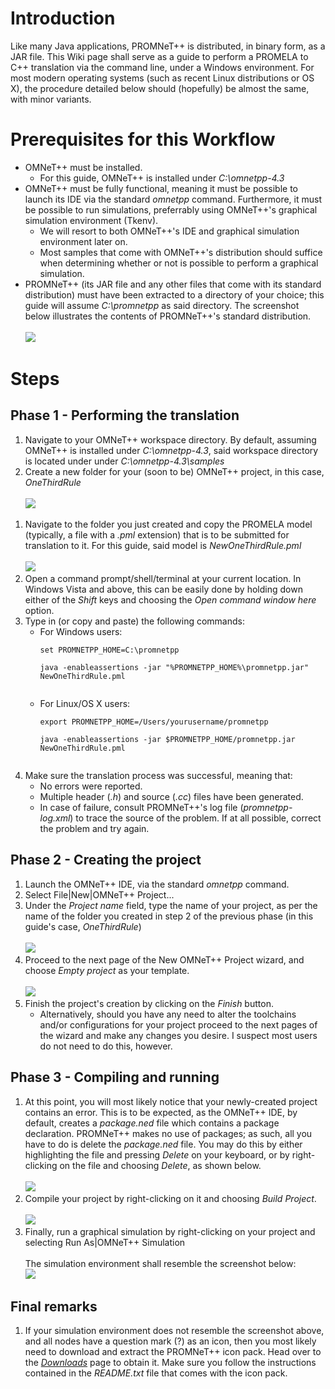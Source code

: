 # Introduction #

Like many Java applications, PROMNeT++ is distributed, in binary form, as a JAR file. This Wiki page shall serve as a guide to perform a PROMELA to C++ translation via the command line, under a Windows environment. For most modern operating systems (such as recent Linux distributions or OS X), the procedure detailed below should (hopefully) be almost the same, with minor variants.

# Prerequisites for this Workflow #

  * OMNeT++ must be installed.
    * For this guide, OMNeT++ is installed under _C:\omnetpp-4.3_
  * OMNeT++ must be fully functional, meaning it must be possible to launch its IDE via the standard _omnetpp_ command. Furthermore, it must be possible to run simulations, preferrably using OMNeT++'s graphical simulation environment (Tkenv).
    * We will resort to both OMNeT++'s IDE and graphical simulation environment later on.
    * Most samples that come with OMNeT++'s distribution should suffice when determining whether or not is possible to perform a graphical simulation.
  * PROMNeT++ (its JAR file and any other files that come with its standard distribution) must have been extracted to a directory of your choice; this guide will assume _C:\promnetpp_ as said directory. The screenshot below illustrates the contents of PROMNeT++'s standard distribution.<br><br><img src='https://promnetpp.googlecode.com/svn/media/Distribution1.png' /></li></ul>

# Steps #
## Phase 1 - Performing the translation ##

  1. Navigate to your OMNeT++ workspace directory. By default, assuming OMNeT++ is installed under _C:\omnetpp-4.3_, said workspace directory is located under under _C:\omnetpp-4.3\samples_
  1. Create a new folder for your (soon to be) OMNeT++ project, in this case, _OneThirdRule_ <br><br><img src='https://promnetpp.googlecode.com/svn/media/CreateFolderOneThirdRule.png' />
<ol><li>Navigate to the folder you just created and copy the PROMELA model (typically, a file with a <i>.pml</i> extension) that is to be submitted for translation to it. For this guide, said model is <i>NewOneThirdRule.pml</i><br><br><img src='https://promnetpp.googlecode.com/svn/media/CopyPMLFile.png' />
</li><li>Open a command prompt/shell/terminal at your current location. In Windows Vista and above, this can be easily done by holding down either of the <i>Shift</i> keys and choosing the <i>Open command window here</i> option.<br>
</li><li>Type in (or copy and paste) the following commands:<br>
<ul><li>For Windows users:<br>
<pre><code>set PROMNETPP_HOME=C:\promnetpp<br>
java -enableassertions -jar "%PROMNETPP_HOME%\promnetpp.jar" NewOneThirdRule.pml<br>
</code></pre>
</li><li>For Linux/OS X users:<br>
<pre><code>export PROMNETPP_HOME=/Users/yourusername/promnetpp<br>
java -enableassertions -jar $PROMNETPP_HOME/promnetpp.jar NewOneThirdRule.pml<br>
</code></pre>
</li></ul></li><li>Make sure the translation process was successful, meaning that:<br>
<ul><li>No errors were reported.<br>
</li><li>Multiple header (<i>.h</i>) and source (<i>.cc</i>) files have been generated.<br>
</li><li>In case of failure, consult PROMNeT++'s log file (<i>promnetpp-log.xml</i>) to trace the source of the problem. If at all possible, correct the problem and try again.</li></ul></li></ol>

<h2>Phase 2 - Creating the project</h2>

<ol><li>Launch the OMNeT++ IDE, via the standard <i>omnetpp</i> command.<br>
</li><li>Select File|New|OMNeT++ Project...<br>
</li><li>Under the <i>Project name</i> field, type the name of your project, as per the name of the folder you created in step 2 of the previous phase (in this guide's case, <i>OneThirdRule</i>)<br><br><img src='https://promnetpp.googlecode.com/svn/media/NewOmnetppProjectOneThirdRule.png' />
</li><li>Proceed to the next page of the New OMNeT++ Project wizard, and choose <i>Empty project</i> as your template.<br><br><img src='https://promnetpp.googlecode.com/svn/media/CreateEmptyProject.png' />
</li><li>Finish the project's creation by clicking on the <i>Finish</i> button.<br>
<ul><li>Alternatively, should you have any need to alter the toolchains and/or configurations for your project proceed to the next pages of the wizard and make any changes you desire. I suspect most users do not need to do this, however.</li></ul></li></ol>

<h2>Phase 3 - Compiling and running</h2>

<ol><li>At this point, you will most likely notice that your newly-created project contains an error. This is to be expected, as the OMNeT++ IDE, by default, creates a <i>package.ned</i> file which contains a package declaration. PROMNeT++ makes no use of packages; as such, all you have to do is delete the <i>package.ned</i> file. You may do this by either highlighting the file and pressing <i>Delete</i> on your keyboard, or by right-clicking on the file and choosing <i>Delete</i>, as shown below.<br><br><img src='https://promnetpp.googlecode.com/svn/media/DeletePackageNED.png' />
</li><li>Compile your project by right-clicking on it and choosing <i>Build Project</i>.<br><br><img src='https://promnetpp.googlecode.com/svn/media/BuildProject.png' />
</li><li>Finally, run a graphical simulation by right-clicking on your project and selecting Run As|OMNeT++ Simulation<br><br>The simulation environment shall resemble the screenshot below:<br><img src='https://promnetpp.googlecode.com/svn/media/OneThirdRuleSimulationEnvironment.png' /></li></ol>

<h2>Final remarks</h2>

<ol><li>If your simulation environment does not resemble the screenshot above, and all nodes have a question mark (?) as an icon, then you most likely need to download and extract the PROMNeT++ icon pack. Head over to the <a href='https://code.google.com/p/promnetpp/downloads/list'><i>Downloads</i></a> page to obtain it. Make sure you follow the instructions contained in the <i>README.txt</i> file that comes with the icon pack.